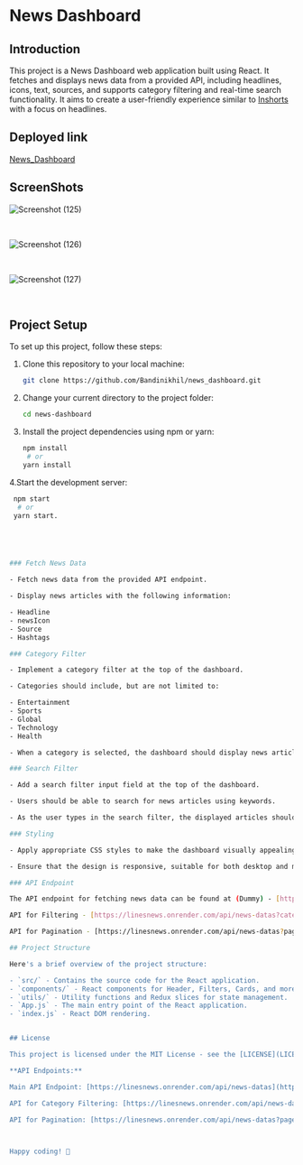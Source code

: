 # News Dashboard

## Introduction

This project is a News Dashboard web application built using React. It fetches and displays news data from a provided API, including headlines, icons, text, sources, and supports category filtering and real-time search functionality. It aims to create a user-friendly experience similar to [Inshorts](https://www.inshorts.com/en/read) with a focus on headlines.

## Deployed link
[News_Dashboard](https://newsdashboards.netlify.app/)

## ScreenShots

![Screenshot (125)](https://github.com/Bandinikhil/news_dashboard/assets/105233916/b734924c-17bb-4f0c-a0f9-dd2fc0934fa5)

<br>

![Screenshot (126)](https://github.com/Bandinikhil/news_dashboard/assets/105233916/e8bc47d8-2ce9-4023-b15d-1577ebe4653f)

<br>

![Screenshot (127)](https://github.com/Bandinikhil/news_dashboard/assets/105233916/80e77f30-97a0-47a7-b547-545aa7882bb5)

<br>


## Project Setup

To set up this project, follow these steps:

1. Clone this repository to your local machine:
   ```bash
   git clone https://github.com/Bandinikhil/news_dashboard.git

2. Change your current directory to the project folder: 
   ```bash
   cd news-dashboard

3. Install the project dependencies using npm or yarn:
   ```bash
   npm install
    # or
   yarn install


4.Start the development server: 
   ```bash
    npm start
     # or
    yarn start.





### Fetch News Data

- Fetch news data from the provided API endpoint.

- Display news articles with the following information:

  - Headline
  - newsIcon
  - Source
  - Hashtags

### Category Filter

- Implement a category filter at the top of the dashboard.

- Categories should include, but are not limited to:

  - Entertainment
  - Sports
  - Global
  - Technology
  - Health

- When a category is selected, the dashboard should display news articles only from that category.

### Search Filter

- Add a search filter input field at the top of the dashboard.

- Users should be able to search for news articles using keywords.

- As the user types in the search filter, the displayed articles should update in real-time based on the search query.

### Styling

- Apply appropriate CSS styles to make the dashboard visually appealing.

- Ensure that the design is responsive, suitable for both desktop and mobile devices.

### API Endpoint

The API endpoint for fetching news data can be found at (Dummy) - [https://linesnews.onrender.com/api/news-datas](https://linesnews.onrender.com/api/news-datas)

API for Filtering - [https://linesnews.onrender.com/api/news-datas?category=SPORTS](https://linesnews.onrender.com/api/news-datas?category=SPORTS)

API for Pagination - [https://linesnews.onrender.com/api/news-datas?page=1&pageSize=10](https://linesnews.onrender.com/api/news-datas?page=1&pageSize=10)

## Project Structure

Here's a brief overview of the project structure:

- `src/` - Contains the source code for the React application.
  - `components/` - React components for Header, Filters, Cards, and more.
  - `utils/` - Utility functions and Redux slices for state management.
  - `App.js` - The main entry point of the React application.
  - `index.js` - React DOM rendering.


## License

This project is licensed under the MIT License - see the [LICENSE](LICENSE) file for details.

**API Endpoints:**

Main API Endpoint: [https://linesnews.onrender.com/api/news-datas](https://linesnews.onrender.com/api/news-datas)

API for Category Filtering: [https://linesnews.onrender.com/api/news-datas?category=SPORTS](https://linesnews.onrender.com/api/news-datas?category=SPORTS)

API for Pagination: [https://linesnews.onrender.com/api/news-datas?page=1&pageSize=10](https://linesnews.onrender.com/api/news-datas?page=1&pageSize=10)



Happy coding! 🚀


      
